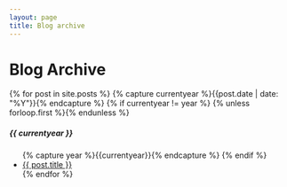 ```yaml
---
layout: page
title: Blog archive
---
```

<div class="page-content wc-container">
    <div class="post">
        <h1>Blog Archive</h1>  
        {% for post in site.posts %}
            {% capture currentyear %}{{post.date | date: "%Y"}}{% endcapture %}
            {% if currentyear != year %}
                {% unless forloop.first %}</ul>{% endunless %}
                <h5>{{ currentyear }}</h5>
                <ul class="posts">
                {% capture year %}{{currentyear}}{% endcapture %} 
            {% endif %}
            <li><a href="{{ post.url | prepend: site.baseurl | prepend: site.url}}">{{ post.title }}</a></li>
        {% endfor %}
    </div>
</div>
